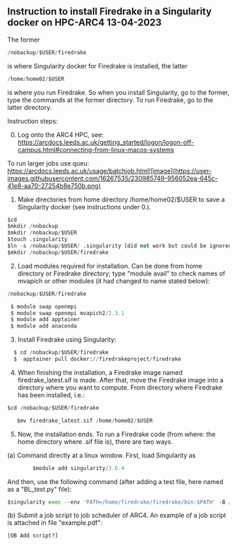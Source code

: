 ## Instruction to install Firedrake in a Singularity docker on HPC-ARC4 13-04-2023

The former 
```Python
/nobackup/$USER/firedrake
```
is where Singularity docker for Firedrake is installed, the latter
```Python
/home/home02/$USER
```
is where you run Firedrake. So when you install Singularity, go to the former, type the commands at the former directory. To run Firedrake, go to the latter directory. 

Instruction steps:

0. Log onto the ARC4 HPC, see: https://arcdocs.leeds.ac.uk/getting_started/logon/logon-off-campus.html#connecting-from-linux-macos-systems

To run larger jobs use queu:
https://arcdocs.leeds.ac.uk/usage/batchjob.html![image](https://user-images.githubusercontent.com/16267535/230985749-956052ea-645c-41e8-aa70-27254b8e750b.png)

1. Make directories from home directory /home/home02/$USER to save a Singularity docker (see instructions under 0.).
  ```Python
  $cd
  $mkdir /nobackup
  $mkdir /nobackup/$USER
  $touch .singularity
  $ln -s /nobackup/$USER/ .singularity [did not work but could be ignored?]
  $mkdir /nobackup/$USER/firedrake
  
```
2.	Load modules required for installation. Can be done from home directory or Firedrake directory; type "module avail" to check names of mvapich or other modules (it had changed to name stated below):
```Python
/nobackup/$USER/firedrake
```


```Python
 $ module swap openmpi 
 $ module swap openmpi mvapich2/2.3.1
 $ module add apptainer
 $ module add anaconda
```
       
3.	Install Firedrake using Singularity:

```Python
  $ cd /nobackup/$USER/firedrake
  $  apptainer pull docker://firedrakeproject/firedrake
  ```
4.	When finishing the installation, a Firedrake image named firedrake_latest.sif is made.
After that, move the Firedrake image into a directory where you want to compute. From directory where Firedrake has been installed, i.e.:

```Python
$cd /nobackup/$USER/firedrake
```

```Python
   $mv firedrake_latest.sif /home/home02/$USER
```

5.	Now, the installation ends. To run a Firedrake code (from where: the home directory where .sif file is), there are two ways.

(a)	Command directly at a linux window. First, load Singularity as 
```Python
        $module add singularity/3.6.4
```
  
  And then, use the following command (after adding a test file, here named as a "BL_test.py" file):
  
```Python
$singularity exec --env 'PATH=/home/firedrake/firedrake/bin:$PATH' -B /run -B /nobackup -B ~/.cache:/home/firedrake/firedrake/.cache firedrake_latest.sif python BL_test.py
```

(b)	Submit a job script to job scheduler of ARC4. An example of a job script is attached in file "example.pdf":
```Python
[OB Add script?]
```

